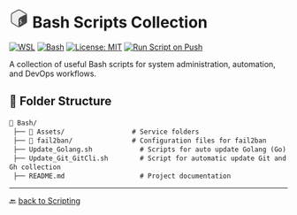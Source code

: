 # <img src="../Assets/icons8-bash-48.svg" width=35>  Bash Scripts Collection  

[![WSL](https://img.shields.io/badge/WSL-Microsoft-blue?style=flat&logo=linux&logoColor=white&logoSize=auto&labelColor=4E9A06)](https://learn.microsoft.com/en-us/windows/wsl/about)
[![Bash](https://img.shields.io/badge/GNU%20Bash-4EAA25?style=flat&logo=gnubash&logoColor=white&logoSize=auto&labelColor=black)](https://www.gnu.org/software/bash/)
[![License: MIT](https://img.shields.io/badge/License-MIT-green.svg)](https://opensource.org/licenses/MIT)
[![Run Script on Push](https://github.com/KR-Sew/Scripting/actions/workflows/bash.yml/badge.svg)](https://github.com/KR-Sew/Scripting/actions/workflows/bash.yml)

A collection of useful Bash scripts for system administration, automation, and DevOps workflows.  

## 📂 Folder Structure  

```plaintext
📂 Bash/
 ├── 📄 Assets/                 # Service folders
 ├── 📄 fail2ban/               # Configuration files for fail2ban
 ├── Update_Golang.sh            # Scripts for auto update Golang (Go)
 ├── Update_Git_GitCli.sh        # Script for automatic update Git and Gh collection
 ├── README.md                   # Project documentation
```

---

🔙 [back to Scripting](../)
